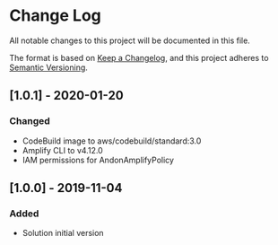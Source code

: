 # Change Log 
All notable changes to this project will be documented in this file. 
 
The format is based on [Keep a Changelog](https://keepachangelog.com/en/1.0.0/), 
and this project adheres to [Semantic Versioning](https://semver.org/spec/v2.0.0.html). 

## [1.0.1] - 2020-01-20
### Changed
- CodeBuild image to aws/codebuild/standard:3.0
- Amplify CLI to v4.12.0
- IAM permissions for AndonAmplifyPolicy

## [1.0.0] - 2019-11-04  
### Added 
- Solution initial version 